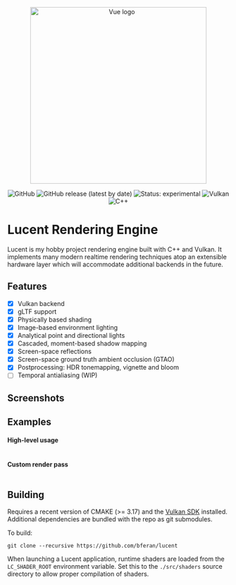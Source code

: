 
<p align="center">
<img width="400" src="https://user-images.githubusercontent.
com/25774113/140317991-d574013e-2761-4c99-a546-5272fb8645d3.png" alt="Vue logo">
</p>

<p align="center">
<img alt="GitHub" src="https://img.shields.io/github/license/bferan/lucent">
<img alt="GitHub release (latest by date)" src="https://img.shields.io/github/v/release/bferan/lucent?display_name=tag">
<img alt="Status: experimental" src="https://img.shields.io/badge/status-experimental-orange">
<img alt="Vulkan" src="https://img.shields.io/badge/-Vulkan-red?logo=Vulkan&logoColor=white">
<img alt="C++" src="https://img.shields.io/badge/-C++-blue?logo=cplusplus&logoColor=white">
</p>

# Lucent Rendering Engine

Lucent is my hobby project rendering engine built with C++ and Vulkan. It implements many modern realtime rendering
techniques atop an extensible hardware layer which will accommodate additional backends in the future.

## Features

- [x] Vulkan backend
- [x] gLTF support
- [x] Physically based shading
- [x] Image-based environment lighting
- [x] Analytical point and directional lights
- [x] Cascaded, moment-based shadow mapping
- [x] Screen-space reflections
- [x] Screen-space ground truth ambient occlusion (GTAO)
- [x] Postprocessing: HDR tonemapping, vignette and bloom
- [ ] Temporal antialiasing (WIP)

## Screenshots

## Examples

#### High-level usage

```c++
```

#### Custom render pass

```c++
```

## Building

Requires a recent version of CMAKE (>= 3.17) and the [Vulkan SDK](https://www.lunarg.com/vulkan-sdk/) installed.
Additional dependencies are bundled with the repo as git submodules.

To build:

```shell
git clone --recursive https://github.com/bferan/lucent
```

When launching a Lucent application, runtime shaders are loaded from the `LC_SHADER_ROOT` environment variable. Set this
to the `./src/shaders` source directory to allow proper compilation of shaders.


